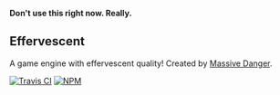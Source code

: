 **Don't use this right now. Really.**

Effervescent
----------

A game engine with effervescent quality! Created by [Massive Danger](http://massivedanger.com).

[![Travis CI](http://img.shields.io/travis/massivedanger/effervescent.svg?style=flat)](https://travis-ci.org/massivedanger/effervescent)
[![NPM](http://img.shields.io/npm/v/effervescent.svg?style=flat)](https://www.npmjs.org/package/effervescent)
